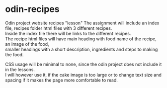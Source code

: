 # odin-recipes
Odin project website recipes "lesson"
The assignment will include an index file, recipes folder html files with 3 different recipes. <br>
Inside the index file there will be links to the different recipes. <br>
The recipe html files will have main heading with food name of the recipe, an image of the food, <br> smaller headings with a short description, ingredients and steps to making the food.


CSS usage will be minimal to none, since the odin project does not include it in the lessons. <br>
I will however use it, if the cake image is too large or to change text size and spacing if it makes the page more comfortable to read.
